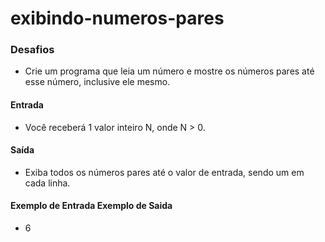 # exibindo-numeros-pares

### Desafios 
- Crie um programa que leia um número e mostre os números pares até esse número, inclusive ele mesmo.  
#### Entrada  
- Você receberá 1 valor inteiro N, onde N > 0.  
#### Saída 
- Exiba todos os números pares até o valor de entrada, sendo um em cada linha. 
#### Exemplo de Entrada             Exemplo de Saida
- 6
